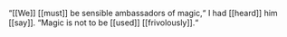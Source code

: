 “[[We]] [[must]] be sensible ambassadors of magic,“ I had [[heard]] him [[say]]. “Magic is not to be [[used]] [[frivolously]].“